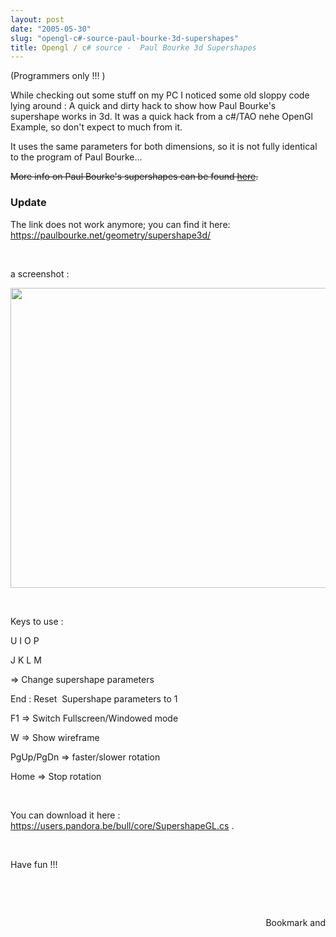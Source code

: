 ```yaml
---
layout: post
date: "2005-05-30"
slug: "opengl-c#-source-paul-bourke-3d-supershapes"
title: Opengl / c# source -  Paul Bourke 3d Supershapes
---
```


<p>(Programmers only !!! )</p>
<p>While checking out some stuff on my PC I noticed some old sloppy code lying around : A quick and dirty hack to show how Paul Bourke's supershape works in 3d. It was a quick hack from a c#/TAO nehe OpenGl Example, so don't expect to much from it.</p>
<p>It uses the same parameters for both dimensions, so it is not fully identical to the program of Paul Bourke...</p>
<p><span style="text-decoration: line-through;">More info on Paul Bourke's supershapes can be found <a href="https://astronomy.swin.edu.au/~pbourke/curves/supershape/" target="_new">here</a>. </span></p>
<h3>Update</h3>
<p>The link does not work anymore; you can find it here: <a href="https://paulbourke.net/geometry/supershape3d/" target="_blank">https://paulbourke.net/geometry/supershape3d/</a></p>
<p>&nbsp;</p>
<p>a screenshot :</p>
<p><img src="https://users.pandora.be/bull/weblog/images/supershape.GIF" alt="" width="640" height="480" /></p>
<p>&nbsp;</p>
<p>Keys to use :</p>
<p>U I O P</p>
<p>J K L M</p>
<p>=&gt; Change supershape parameters</p>
<p>End&nbsp;: Reset&nbsp; Supershape parameters to 1</p>
<p>F1 =&gt; Switch Fullscreen/Windowed mode</p>
<p>W =&gt; Show wireframe</p>
<p>PgUp/PgDn&nbsp;=&gt; faster/slower rotation</p>
<p>Home&nbsp;=&gt; Stop rotation</p>
<p>&nbsp;</p>
<p>You can download it here : <a href="https://users.pandora.be/bull/core/SupershapeGL.cs">https://users.pandora.be/bull/core/SupershapeGL.cs</a>&nbsp;.</p>
<p>&nbsp;</p>
<p>Have fun !!!</p>
<p>&nbsp;</p>
<p>&nbsp;</p><div style="text-align:right"><a class="addthis_button" href="https://www.addthis.com/bookmark.php?v=250&amp;pub=xa-4aec37702e3161d4"><img src="https://s7.addthis.com/static/btn/v2/lg-share-en.gif" width="125" height="16" alt="Bookmark and Share" style="border:0"/></a><script type="text/javascript" src="https://s7.addthis.com/js/250/addthis_widget.js#pub=xa-4aec37702e3161d4"></script></div>
